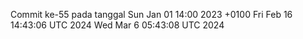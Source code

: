 Commit ke-55 pada tanggal Sun Jan 01 14:00 2023 +0100
Fri Feb 16 14:43:06 UTC 2024
Wed Mar  6 05:43:08 UTC 2024
